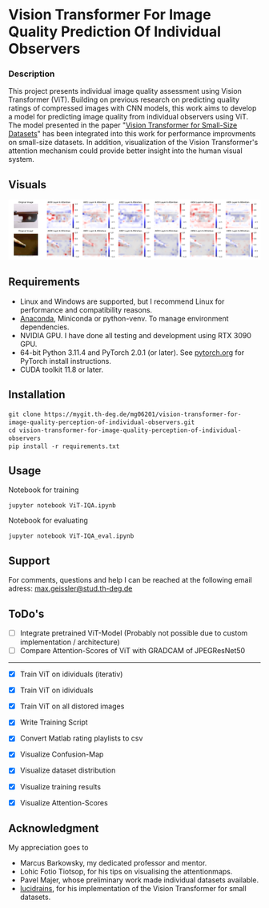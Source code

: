 # Vision Transformer For Image Quality Prediction Of Individual Observers

### Description
This project presents individual image quality assessment using Vision Transformer (ViT). Building on previous research on predicting quality ratings of compressed images with CNN models, this work aims to develop a model for predicting image quality from individual observers using ViT. The model presented in the paper "[Vision Transformer for Small-Size Datasets](https://arxiv.org/abs/2112.13492)" has been integrated into this work for performance improvments on small-size datasets. In addition, visualization of the Vision Transformer's attention mechanism could provide better insight into the human visual system.

## Visuals
![Attentionmap comparison between all AIOs for the prediction of the quality of two images](results/Attention_maps/comparisons/focus_layer_6_attention_comparison.png)

## Requirements
- Linux and Windows are supported, but I recommend Linux for performance and compatibility reasons.
- [Anaconda](https://www.anaconda.com/download), Miniconda or python-venv. To manage environment dependencies.
- NVIDIA GPU. I have done all testing and development using RTX 3090 GPU.
- 64-bit Python 3.11.4 and PyTorch 2.0.1 (or later). See [pytorch.org](https://pytorch.org) for PyTorch install instructions.
- CUDA toolkit 11.8 or later.

## Installation
```
git clone https://mygit.th-deg.de/mg06201/vision-transformer-for-image-quality-perception-of-individual-observers.git
cd vision-transformer-for-image-quality-perception-of-individual-observers
pip install -r requirements.txt
```

## Usage
Notebook for training
```
jupyter notebook ViT-IQA.ipynb
```
Notebook for evaluating
```
jupyter notebook ViT-IQA_eval.ipynb
```

## Support
For comments, questions and help I can be reached at the following email adress: max.geissler@stud.th-deg.de

## ToDo's
- [ ] Integrate pretrained ViT-Model (Probably not possible due to custom implementation / architecture)
- [ ] Compare Attention-Scores of ViT with GRADCAM of JPEGResNet50

***
- [x] Train ViT on idividuals (iterativ)
- [x] Train ViT on idividuals
- [x] Train ViT on all distored images
- [x] Write Training Script
- [x] Convert Matlab rating playlists to csv
- [x] Visualize Confusion-Map
- [x] Visualize dataset distribution
- [x] Visualize training results
- [x] Visualize Attention-Scores


## Acknowledgment
My appreciation goes to
- Marcus Barkowsky, my dedicated professor and mentor.
- Lohic Fotio Tiotsop, for his tips on visualising the attentionmaps.
- Pavel Majer, whose preliminary work made individual datasets available.
- [lucidrains](https://github.com/lucidrains), for his implementation of the Vision Transformer for small datasets.
